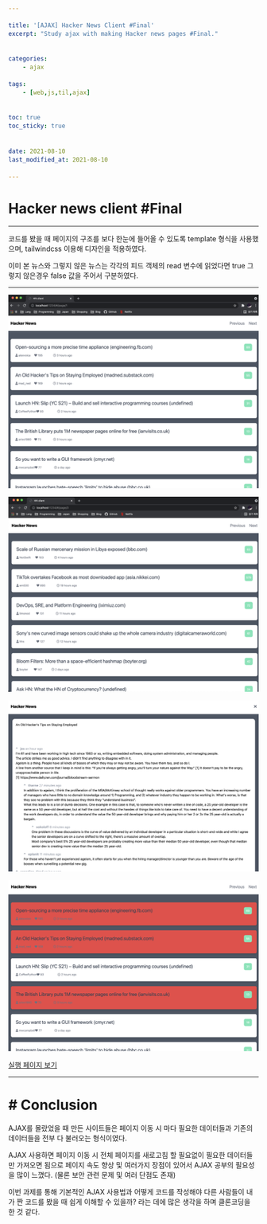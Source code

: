 ```yaml
---

title: '[AJAX] Hacker News Client #Final'
excerpt: "Study ajax with making Hacker news pages #Final."


categories:
    - ajax

tags:
    - [web,js,til,ajax]


toc: true
toc_sticky: true


date: 2021-08-10
last_modified_at: 2021-08-10

---
```


Hacker news client #Final
=====
---

코드를 봤을 때 페이지의 구조를 보다 한눈에 들어올 수 있도록 template 형식을 사용했으며, tailwindcss 이용해 디자인을 적용하였다.

이미 본 뉴스와 그렇지 않은 뉴스는 각각의 피드 객체의 read 변수에 읽었다면 true 그렇지 않은경우 false 값을 주어서 구분하였다.

---

![image](/assets/images/21_08_10_ajax/1.png)

![image](/assets/images/21_08_10_ajax/2.png)

![image](/assets/images/21_08_10_ajax/3.png)

![image](/assets/images/21_08_10_ajax/4.png)

[실행 페이지 보기](https://seungdang123.github.io/HackerNews.io/)

---

# # Conclusion

AJAX를 몰랐었을 때 만든 사이트들은 페이지 이동 시 마다 필요한 데이터들과 기존의 데이터들을 전부 다 불러오는 형식이였다.

AJAX 사용하면 페이지 이동 시 전체 페이지를 새로고침 할 필요없이 필요한 데이터들만 가져오면 됨으로 페이지 속도 향상 및 여러가지 장점이 있어서 AJAX 공부의 필요성을 많이 느꼈다. (물론 보안 관련 문제 및 여러 단점도 존재)

이번 과제를 통해 기본적인 AJAX 사용법과 어떻게 코드를 작성해야 다른 사람들이 내가 짠 코드를 봤을 때 쉽게 이해할 수 있을까? 라는 데에 많은 생각을 하며 클론코딩을 한 것 같다.









